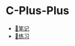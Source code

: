 # C-Plus-Plus

- [:notebook_with_decorative_cover:笔记](./note/README.md)
- [:pencil:练习](./exercise/README.md)
